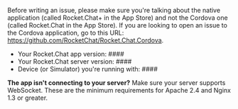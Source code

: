 Before writing an issue, please make sure you're talking about the native application (called Rocket.Chat+ in the App Store) and not the Cordova one (called Rocket.Chat in the App Store). If you are looking to open an issue to the Cordova application, go to this URL: https://github.com/RocketChat/Rocket.Chat.Cordova.

- Your Rocket.Chat app version: ####
- Your Rocket.Chat server version: ####
- Device (or Simulator) you're running with: ####

**The app isn't connecting to your server?**
Make sure your server supports WebSocket. These are the minimum requirements for Apache 2.4 and Nginx 1.3 or greater.
